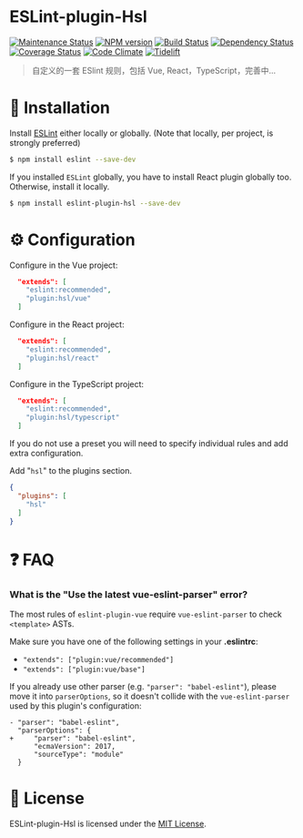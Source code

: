ESLint-plugin-Hsl
===================

[![Maintenance Status][status-image]][status-url] [![NPM version][npm-image]][npm-url] [![Build Status][travis-image]][travis-url] [![Dependency Status][deps-image]][deps-url] [![Coverage Status][coverage-image]][coverage-url] [![Code Climate][climate-image]][climate-url] [![Tidelift][tidelift-image]][tidelift-url]

> 自定义的一套 ESlint 规则，包括 Vue, React，TypeScript，完善中...

# 🔨 Installation

Install [ESLint](https://www.github.com/eslint/eslint) either locally or globally. (Note that locally, per project, is strongly preferred)

```sh
$ npm install eslint --save-dev
```

If you installed `ESLint` globally, you have to install React plugin globally too. Otherwise, install it locally.

```sh
$ npm install eslint-plugin-hsl --save-dev
```

# ⚙️ Configuration

Configure in the Vue project:

```json
  "extends": [
    "eslint:recommended",
    "plugin:hsl/vue"
  ]
```

Configure in the React project:

```json
  "extends": [
    "eslint:recommended",
    "plugin:hsl/react"
  ]
```

Configure in the TypeScript project:

```json
  "extends": [
    "eslint:recommended",
    "plugin:hsl/typescript"
  ]
```

If you do not use a preset you will need to specify individual rules and add extra configuration.

Add "`hsl`" to the plugins section.

```json
{
  "plugins": [
    "hsl"
  ]
}
```

# ❓ FAQ

### What is the "Use the latest vue-eslint-parser" error?

The most rules of `eslint-plugin-vue` require `vue-eslint-parser` to check `<template>` ASTs.

Make sure you have one of the following settings in your **.eslintrc**:

*   `"extends": ["plugin:vue/recommended"]`
*   `"extends": ["plugin:vue/base"]`

If you already use other parser (e.g. `"parser": "babel-eslint"`), please move it into `parserOptions`, so it doesn't collide with the `vue-eslint-parser` used by this plugin's configuration:

```
- "parser": "babel-eslint",
  "parserOptions": {
+     "parser": "babel-eslint",
      "ecmaVersion": 2017,
      "sourceType": "module"
  }
```

# 🔑 License

ESLint-plugin-Hsl is licensed under the [MIT License](http://www.opensource.org/licenses/mit-license.php).


[npm-url]: https://npmjs.org/package/eslint-plugin-react
[npm-image]: https://img.shields.io/npm/v/eslint-plugin-react.svg

[travis-url]: https://travis-ci.org/yannickcr/eslint-plugin-react
[travis-image]: https://img.shields.io/travis/yannickcr/eslint-plugin-react/master.svg

[deps-url]: https://david-dm.org/yannickcr/eslint-plugin-react
[deps-image]: https://img.shields.io/david/dev/yannickcr/eslint-plugin-react.svg

[coverage-url]: https://coveralls.io/r/yannickcr/eslint-plugin-react?branch=master
[coverage-image]: https://img.shields.io/coveralls/yannickcr/eslint-plugin-react/master.svg

[climate-url]: https://codeclimate.com/github/yannickcr/eslint-plugin-react
[climate-image]: https://img.shields.io/codeclimate/maintainability/yannickcr/eslint-plugin-react.svg

[status-url]: https://github.com/yannickcr/eslint-plugin-react/pulse
[status-image]: https://img.shields.io/github/last-commit/yannickcr/eslint-plugin-react.svg

[tidelift-url]: https://tidelift.com/subscription/pkg/npm-eslint-plugin-react?utm_source=npm-eslint-plugin-react&utm_medium=referral&utm_campaign=readme
[tidelift-image]: https://tidelift.com/badges/github/yannickcr/eslint-plugin-react?style=flat
